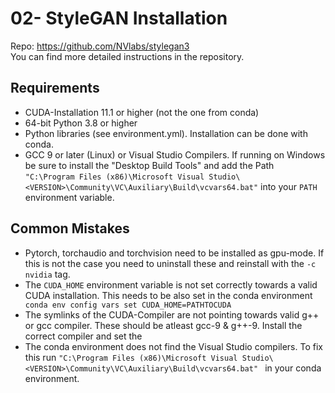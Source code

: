 # 02- StyleGAN Installation
Repo: https://github.com/NVlabs/stylegan3  
You can find more detailed instructions in the repository.

## Requirements
- CUDA-Installation 11.1 or higher (not the one from conda)
- 64-bit Python 3.8 or higher
- Python libraries (see environment.yml). Installation can be done with conda.
- GCC 9 or later (Linux) or Visual Studio Compilers. If running on Windows be sure to install the "Desktop Build Tools"
  and add the Path ```"C:\Program Files (x86)\Microsoft Visual Studio\<VERSION>\Community\VC\Auxiliary\Build\vcvars64.bat"```
  into your ```PATH``` environment variable.

## Common Mistakes
- Pytorch, torchaudio and torchvision need to be installed as gpu-mode. If this is not the case you need to uninstall
  these and reinstall with the ```-c nvidia``` tag.
- The ```CUDA_HOME``` environment variable is not set correctly towards a valid CUDA installation. This needs to be also
  set in the conda environment ``` conda env config vars set CUDA_HOME=PATHTOCUDA```
- The symlinks of the CUDA-Compiler are not pointing towards valid g++ or gcc compiler. These should be atleast gcc-9 & g++-9.
  Install the correct compiler and set the
- The conda environment does not find the Visual Studio compilers. To fix this run
  ```"C:\Program Files (x86)\Microsoft Visual Studio\<VERSION>\Community\VC\Auxiliary\Build\vcvars64.bat" ``` in your
  conda environment.
